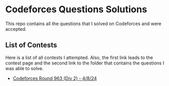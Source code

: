 # Codeforces Questions Solutions

This repo contains all the questions that I solved on Codeforces and were accepted.

## List of Contests

Here is a list of all contests I attempted. Also, the first link leads to the contest page and the second link to the folder that contains the questions I was able to solve.

- [Codeforces Round 963 (Div 2) - 4/8/24](https://codeforces.com/contest/1993)
